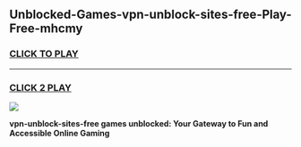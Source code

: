 
## Unblocked-Games-vpn-unblock-sites-free-Play-Free-mhcmy
<h3>
<a href="https://premium76.site?title=vpn-unblock-sites-free&ref=10A">CLICK TO PLAY</a></h3>
<hr>

<h3>
<a href="https://premium76.site?title=vpn-unblock-sites-free&ref=10A">CLICK 2 PLAY</a>
  
</h3>

<a href="https://premium76.site?title=vpn-unblock-sites-free&ref=10A"><img src="https://clearcache.store/games.png"></a>


**vpn-unblock-sites-free games unblocked: Your Gateway to Fun and Accessible Online Gaming**

